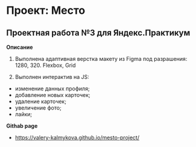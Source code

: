 # Проект: Место

## Проектная работа №3 для Яндекс.Практикум

**Описание**

1. Выполнена адаптивная верстка макету из Figma под разрашения: 1280, 320.
Flexbox, Grid

2. Выполнен интерактив на JS:
- изменение данных профиля;
- добавление новых карточек;
- удаление карточек;
- увеличение фото;
- лайки;

**Githab page**
- https://valery-kalmykova.github.io/mesto-project/
